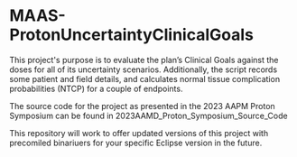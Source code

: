 # MAAS-ProtonUncertaintyClinicalGoals
This project's purpose is to evaluate the plan’s Clinical Goals against the doses for all of its uncertainty scenarios. 
Additionally, the script records some patient and field details, and calculates normal tissue complication probabilities (NTCP) for a couple of endpoints.

The source code for the project as presented in the 2023 AAPM Proton Symposium can be found in 2023AAMD_Proton_Symposium_Source_Code

This repository will work to offer updated versions of this project with precomiled binariuers for your specific Eclipse version in the future.
